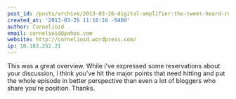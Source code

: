 ```yaml
---
post_id: /posts/archive/2013-03-26-digital-amplifier-the-tweet-heard-round-the-world/
created_at: '2013-03-26 11:16:16 -0400'
author: Cornelioid
email: cornelioid@yahoo.com
website: http://cornelioid.wordpress.com/
ip: 10.183.252.21
---
```


This was a great overview. While i've expressed some reservations about your discussion, i think you've hit the major points that need hitting and put the whole episode in better perspective than even a lot of bloggers who share you're position. Thanks.